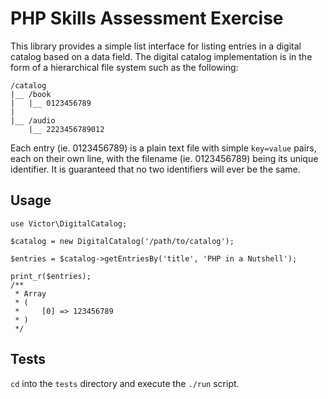 # PHP Skills Assessment Exercise

This library provides a simple list interface for listing entries in a digital catalog based on a data field. The digital catalog implementation is in the form of a hierarchical file system such as the following:

```
/catalog
|__ /book
|   |__ 0123456789
|
|__ /audio
    |__ 2223456789012
```

Each entry (ie. 0123456789) is a plain text file with simple `key=value` pairs, each on their own line, with the filename (ie. 0123456789) being its unique identifier. It is guaranteed that no two identifiers will ever be the same.

## Usage

```
use Victor\DigitalCatalog;

$catalog = new DigitalCatalog('/path/to/catalog');

$entries = $catalog->getEntriesBy('title', 'PHP in a Nutshell');

print_r($entries);
/**
 * Array
 * (
 *     [0] => 123456789
 * )
 */
```

## Tests

`cd` into the `tests` directory and execute the `./run` script.
